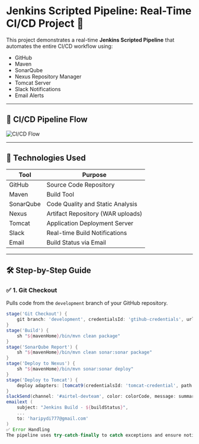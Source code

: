 # Jenkins Scripted Pipeline: Real-Time CI/CD Project 🚀

This project demonstrates a real-time **Jenkins Scripted Pipeline** that automates the entire CI/CD workflow using:

- GitHub
- Maven
- SonarQube
- Nexus Repository Manager
- Tomcat Server
- Slack Notifications
- Email Alerts

---

## 🧭 CI/CD Pipeline Flow

![CI/CD Flow](https://files.oaiusercontent.com/file-000000004c7461f8a982cf2d3aa8eb91)

---

## 🧱 Technologies Used

| Tool         | Purpose                            |
|--------------|-------------------------------------|
| GitHub       | Source Code Repository              |
| Maven        | Build Tool                          |
| SonarQube    | Code Quality and Static Analysis    |
| Nexus        | Artifact Repository (WAR uploads)   |
| Tomcat       | Application Deployment Server       |
| Slack        | Real-time Build Notifications       |
| Email        | Build Status via Email              |

---

## 🛠️ Step-by-Step Guide

### ✅ 1. Git Checkout

Pulls code from the `development` branch of your GitHub repository.

```groovy
stage('Git Checkout') {
    git branch: 'development', credentialsId: 'gtihub-credentials', url: 'https://github.com/HarikrishnaPydi/Maven-Web-Project.git'
}
stage('Build') {
    sh "${mavenHome}/bin/mvn clean package"
}
stage('SonarQube Report') {
    sh "${mavenHome}/bin/mvn clean sonar:sonar package"
}
stage('Deploy to Nexus') {
    sh "${mavenHome}/bin/mvn sonar:sonar deploy"
}
stage('Deploy to Tomcat') {
    deploy adapters: [tomcat9(credentialsId: 'tomcat-credential', path: '', url: 'http://54.160.187.51:8080/')], contextPath: null, war: '**/maven-web-application.war'
}
slackSend(channel: '#airtel-devteam', color: colorCode, message: summary)
emailext (
    subject: "Jenkins Build - ${buildStatus}",
    ...
    to: 'haripydi777@gmail.com'
)
✅ Error Handling
The pipeline uses try-catch-finally to catch exceptions and ensure notifications are always sent.

